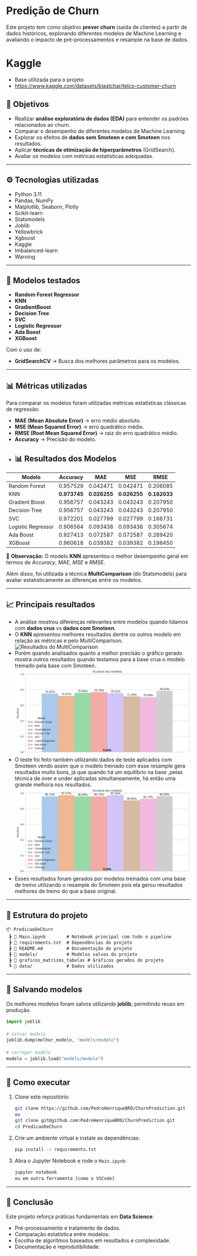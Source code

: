 # Predição de Churn

Este projeto tem como objetivo **prever churn** (saída de clientes) a partir de dados históricos, explorando diferentes modelos de Machine Learning e avaliando o impacto de pré-processamentos e resample na base de dados.
# Kaggle
- Base utilizada para o projeto
- https://www.kaggle.com/datasets/blastchar/telco-customer-churn
## 📌 Objetivos
- Realizar **análise exploratória de dados (EDA)** para entender os padrões relacionados ao churn.  
- Comparar o desempenho de diferentes modelos de Machine Learning.  
- Explorar os efeitos de **dados sem Smoteen e com Smoteen** nos resultados.  
- Aplicar **técnicas de otimização de hiperparâmetros** (GridSearch).  
- Avaliar os modelos com métricas estatísticas adequadas.  

---

## ⚙️ Tecnologias utilizadas
- Python 3.11  
- Pandas, NumPy  
- Matplotlib, Seaborn, Plotly  
- Scikit-learn  
- Statsmodels  
- Joblib  
- Yellowbrick
- Xgboost
- Kaggle
- Imbalanced-learn
- Warning
---

## 🧠 Modelos testados  
- **Random Forest Regressor**
- **KNN**
- **GradientBoost**
- **Decision Tree**
- **SVC**
- **Logistic Regressor**
- **Ada Boost**
- **XGBoost**

Com o uso de:
- **GridSearchCV** → Busca dos melhores parâmetros para os modelos.
---

## 📊 Métricas utilizadas
Para comparar os modelos foram utilizadas métricas estatísticas clássicas de regressão:

- **MAE (Mean Absolute Error)** → erro médio absoluto.  
- **MSE (Mean Squared Error)** → erro quadrático médio.  
- **RMSE (Root Mean Squared Error)** → raiz do erro quadrático médio.  
- **Accuracy** → Precisão do modelo.
- ## 📊 Resultados dos Modelos

| Modelo              | Accuracy | MAE     | MSE     | RMSE   |
|---------------------|----------|---------|---------|--------|
| Random Forest       | 0.957529 | 0.042471 | 0.042471 | 0.206085 |
| KNN                 | **0.973745** | **0.026255** | **0.026255** | **0.162033** |
| Gradient Boost      | 0.956757 | 0.043243 | 0.043243 | 0.207950 |
| Decision Tree       | 0.956757 | 0.043243 | 0.043243 | 0.207950 |
| SVC                 | 0.972201 | 0.027799 | 0.027799 | 0.166731 |
| Logistic Regressor  | 0.906564 | 0.093436 | 0.093436 | 0.305674 |
| Ada Boost           | 0.927413 | 0.072587 | 0.072587 | 0.269420 |
| XGBoost             | 0.960618 | 0.039382 | 0.039382 | 0.198450 |

📌 **Observação:** O modelo **KNN** apresentou o melhor desempenho geral em termos de *Accuracy*, *MAE*, *MSE* e *RMSE*.


Além disso, foi utilizada a técnica **MultiComparison** (do Statsmodels) para avaliar estatisticamente as diferenças entre os modelos.

---

## 📈 Principais resultados
- A análise mostrou diferenças relevantes entre modelos quando lidamos com **dados crus** vs **dados com Smoteen**.  
- O **KNN** apresentou melhores resultados dentre os outros modelo em relação as métricas e pelo MultiComparison.  
![Resultados do MultiComparison](graficos_matrizes_tabelas/GráficoDoMultiComparison.png)
- Porém quando analisados quanto a melhor precisão o gráfico gerado mostra outros resultados quando testamos para a base crua o modelo treinado pela base com Smoteen.
![Resultados dos Modelos Testados utilizando R² sem Smoteen](graficos_matrizes_tabelas/AlgoritmosTreinadosComSmoteenETestandoBaseNormal.png)
- O teste foi feito também utilizando dados de teste aplicados com Smoteen vendo assim que o modelo treinado com esse resample gera resultados muito bons, já que quando há um equilíbrio na base ,pelas técnica de over e under aplicadas simultaneamente, há então uma grande melhora nos resultados.
![Resultados dos Modelos Testados utilizando R² com Smoteen](graficos_matrizes_tabelas/AlgoritmosTreinadosComSmoteenETestandoBaseSmoteen.png)
- Esses resultados foram gerados por modelos treinados com uma base de treino utilizando o resample do Smoteen pois ela gerou resultados melhores de treino do que a base original.
---

## 📂 Estrutura do projeto
```
📦 PredicaoDeChurn
 ┣ 📜 Main.ipynb        # Notebook principal com todo o pipeline
 ┣ 📜 requirements.txt  # Dependências do projeto
 ┣ 📜 README.md         # Documentação do projeto
 ┣ 📂 models/           # Modelos salvos do projeto
 ┣ 📂 graficos_matrizes_tabelas # Gráficos gerados do projeto      
 ┗ 📂 data/             # Dados utilizados 
```

---

## 💾 Salvando modelos
Os melhores modelos foram salvos utilizando **joblib**, permitindo reuso em produção.

```python
import joblib

# salvar modelo
joblib.dump(melhor_modelo, "models/modelo")

# carregar modelo
modelo = joblib.load("models/modelo")
```

---

## 🚀 Como executar
1. Clone este repositório:  
   ```bash
   git clone https://github.com/PedroHenriqueBRO/ChurnPrediction.git
   ou
   git clone git@github.com:PedroHenriqueBRO/ChurnPrediction.git
   cd PredicaoDeChurn
   ```
2. Crie um ambiente virtual e instale as dependências:  
   ```bash
   pip install -r requirements.txt
   ```
3. Abra o Jupyter Notebook e rode o `Main.ipynb`:  
   ```bash
   jupyter notebook
   ou em outra ferramenta (como o VSCode)
   ```

---

## 📌 Conclusão
Este projeto reforça práticas fundamentais em **Data Science**:  
- Pré-processamento e tratamento de dados.  
- Comparação estatística entre modelos.  
- Escolha de algoritmos baseados em resultados e complexidade.  
- Documentação e reprodutibilidade.  
